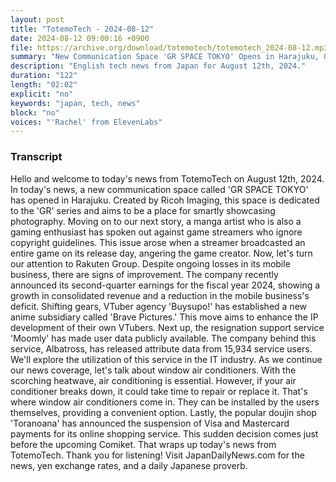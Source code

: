```yaml
---
layout: post
title: "TotemoTech - 2024-08-12"
date: 2024-08-12 09:00:16 +0900
file: https://archive.org/download/totemotech/totemotech_2024-08-12.mp3
summary: "New Communication Space 'GR SPACE TOKYO' Opens in Harajuku, Game Streamers and Copyright Infringement, & more…"
description: "English tech news from Japan for August 12th, 2024."
duration: "122"
length: "02:02"
explicit: "no"
keywords: "japan, tech, news"
block: "no"
voices: "'Rachel' from ElevenLabs"
---
```


### Transcript

Hello and welcome to today's news from TotemoTech on August 12th, 2024. In today's news, a new communication space called 'GR SPACE TOKYO' has opened in Harajuku. Created by Ricoh Imaging, this space is dedicated to the 'GR' series and aims to be a place for smartly showcasing photography. Moving on to our next story, a manga artist who is also a gaming enthusiast has spoken out against game streamers who ignore copyright guidelines. This issue arose when a streamer broadcasted an entire game on its release day, angering the game creator. Now, let's turn our attention to Rakuten Group. Despite ongoing losses in its mobile business, there are signs of improvement. The company recently announced its second-quarter earnings for the fiscal year 2024, showing a growth in consolidated revenue and a reduction in the mobile business's deficit. Shifting gears, VTuber agency 'Buysupo!' has established a new anime subsidiary called 'Brave Pictures.' This move aims to enhance the IP development of their own VTubers. Next up, the resignation support service 'Moomly' has made user data publicly available. The company behind this service, Albatross, has released attribute data from 15,934 service users. We'll explore the utilization of this service in the IT industry. As we continue our news coverage, let's talk about window air conditioners. With the scorching heatwave, air conditioning is essential. However, if your air conditioner breaks down, it could take time to repair or replace it. That's where window air conditioners come in. They can be installed by the users themselves, providing a convenient option. Lastly, the popular doujin shop 'Toranoana' has announced the suspension of Visa and Mastercard payments for its online shopping service. This sudden decision comes just before the upcoming Comiket. That wraps up today's news from TotemoTech. Thank you for listening!   Visit JapanDailyNews.com for the news, yen exchange rates, and a daily Japanese proverb.
